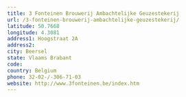 ```yaml
---
title: 3 Fonteinen Brouwerij Ambachtelijke Geuzestekerij
url: /3-fonteinen-brouwerij-ambachtelijke-geuzestekerij/
latitude: 50.7668
longitude: 4.3081
address1: Hoogstraat 2A
address2: 
city: Beersel
state: Vlaams Brabant
code: 
country: Belgium
phone: 32-02-/-306-71-03
website: http://www.3fonteinen.be/index.htm
---
```


